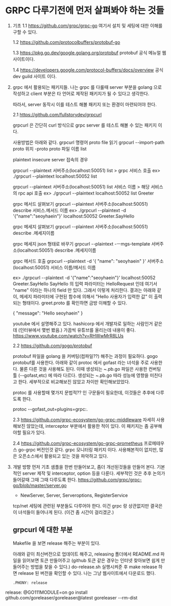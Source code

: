 # GRPC 다루기전에 먼저 살펴봐야 하는 것들

1. 기초
   1.1 https://github.com/grpc/grpc-go
   여기서 설치 및 세팅에 대한 이해를 구할 수 있다.
   
   1.2 https://github.com/protocolbuffers/protobuf-go
   
   1.3 https://pkg.go.dev/google.golang.org/protobuf
   protobuf 공식 메뉴얼 웹사이트이다.
   
   1.4 https://developers.google.com/protocol-buffers/docs/overview
   공식 dev guild 사이트 이다.

2. grpc 에서 활용되는 패키지들.
   나는 grpc 를 다룰때 server 부분을 golang 으로 작성하고 client 부분은 타 언어로 제작된 패키지가 될 수 있다고 생각한다.
   
   따라서, server 동작시 이를 테스트 해볼 패키지 또는 환경이 마련되어야 한다.
   
   2.1 https://github.com/fullstorydev/grpcurl   
   
   grpcurl 은 간단히 curl 방식으로 grpc server 를 테스트 해볼 수 있는 패키지 이다.
   
   사용방법은 아래와 같다.
   grpcurl 명령어
   proto file 읽기 
   grpcurl --import-path proto 위치 -proto  proto 파일 이름 list 
   
   plaintext insecure server 접속의 경우
   
   grpcurl --plaintext 서버주소(localhost:50051) list > grpc 서비스 호출
   ex> ./grpcurl --plaintext localhost:50052 list
   
   grpcurl --plaintext 서버주소(localhost:50051) list 서비스 이름 > 해당 서비스의 rpc api 호출 
   ex> ./grpcurl --plaintext localhost:50052 list Greeter
   
   grpc 메서드 살펴보기
   grpcurl --plaintext 서버주소(localhost:50051) describe 서비스.메서드 이름
   ex> ./grpcurl --plaintext -d '{"name":"seoyhaein"}' localhost:50052 Greeter.SayHello
   
   grpc 메세지 살펴보기
   grpcurl --plaintext 서버주소(localhost:50051) describe .메세지이름
   
   grpc 메세지 json 형태로 바꾸기
   grpcurl --plaintext -ㅡmgs-template 서버주소(localhost:50051) describe .메세지이름
   
   grpc 메서드 호출
   grpcurl --plaintext -d '{
   "name": "seoyhaein"
   }' 서버주소(localhost:50051) 서비스 이름/메서드 이름
   
   ex> ./grpcurl --plaintext -d '{"name":"seoyhaein"}' localhost:50052 Greeter.SayHello
   SayHello 의 입력 파라미터는 HelloRequest 인데 여기서 "name" 이라는 하나의 field 만 있다. 그래서 이렇게 처리한다.
   결과는 아래와 같이, 메세지 파라미터에 구현된 함수에 의해서 "Hello 사용자가 입력한 값" 이 출력되는 형태이다. greet.proto 를 확인하면 금방 이해할 수 있다.
   
   {
  	"message": "Hello seoyhaein"
   }

   
   youtube 에서 설명해주고 있다. hashicorp 에서 개발자로 일하는 사람인거 같은데 (인터뷰에서 몇번 봤음.) 가끔씩 유튜브를 올리는데 내용이 좋다.
   https://www.youtube.com/watch?v=RHWwMrR8LUs
   
   2.2 https://github.com/gogo/protobuf
   
   protobuf 파일을 golang 을 커버팅(컴파일??) 해주는 과정이 필요하다. gogo protobuf를 사용한다. 
   아래와 같이 protoc 에서 gofast 라는 녀석을 주로 사용한다. 물론 다른 것을 사용해도 된다. 이때 생성되는 ~.pb.go 파일은 사용한 컨버팅 툴 (--gofast,etc) 에 따라 다르다.
   생성되는 ~.pb.go 따라 성능에 영향을 미친다고 한다. 세부적으로 비교해보진 않았고 차이만 확인해보았었다.
      
   protoc 를 사용할때 몇가지 문법적?? 인 구문들이 필요한데, 이것들은 추후에 다루도록 한다.
   
   protoc --gofast_out=plugins=grpc:.
   
   2.3 https://github.com/grpc-ecosystem/go-grpc-middleware
   자세히 사용해보진 않았는데, interceptor 부분에서 활용한 적이 있다. 이 패키지는 좀 공부해야할 필요가 있다.
   
   2.4 https://github.com/grpc-ecosystem/go-grpc-prometheus
   프로메테우스 go-grpc 버전인것 같다.
   grpc 모니터링 패키지 이다. 사용해본적이 없지만, 많은 오픈소스에서 활용되고 있는 것을 파악하고 있다.
   
3. 개발 방향
    먼저 기초 샘플을 한번 만들어보고, 좀더 개선된것들을 만들어 본다. 
   기본적인 server 제작 및 interceptor, option 등을 다룬다. 세부적인 것은 추후 논의가 들어갈때 그때 그때 다루도록 한다. 
   https://github.com/grpc/grpc-go/blob/master/server.go
   - NewServer, Server, Serveroptions, RegisterService
   
   tcp/net 세팅에 관련된 부분들도 다루어야 한다. 이건 grpc 랑 상관없지만 결국은 이 녀석들이 들어나게 된다. (이건 좀 시간이 걸리겠군.)
   
   ## grpcurl 에 대한 부분
   Makefile 을 보면 release 해주는 부분이 있다.
   
   아래와 같이 최신버전으로 업데이트 해주고, releasing 폴더에서 README.md 파일을 읽어보면 토큰 만들어주고
   (github 토큰 같은 경우는 인터넷 찾아보면 쉽게 만들어주는 방법을 찾을 수 있다.) 
   do-release.sh 실행시켜준 후 make release 하면 release 된 버전을 확인할 수 있다. 나는 그냥 웹사이트에서 다운로드 했다.
   
   ```
   .PHONY: release
release:
	@GO111MODULE=on go install github.com/goreleaser/goreleaser@latest
	goreleaser --rm-dist
   ```
   
